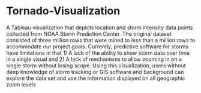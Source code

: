 # Tornado-Visualization
A Tableau visualization that depicts location and storm intensity data points collected from NOAA Storm Prediction Center. The original dataset consisted of three million rows that were mined to less than a million rows to accommodate our project goals. Currently, predictive software for storms have limitations in that 1) A lack of the ability to show storm data over time in a single visual and 2) A lack of mechanisms to allow zooming in on a single storm without losing scope. Using this visualization, users without deep knowledge of storm tracking or GIS software and background can explore the data set and use the information displayed on all geographic zoom levels
